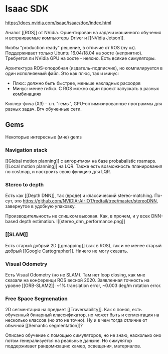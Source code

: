 # Isaac SDK
https://docs.nvidia.com/isaac/isaac/doc/index.html

Аналог [[ROS]] от NVidia. Ориентирован на задачи машинного обучения и встраиваемые компьютеры Driver и [[NVidia Jetson]].

Якобы "production ready" решение, в отличие от ROS (ну хз). Поддерживает только Ubuntu 16.04/18.04 на хосте (неприятно). Требуется ли NVidia GPU на хосте  - неясно. Есть всякие симуляторы.

Архитектура ROS-оподобная (издатель-подписчик), но компилируется в один исполняемый файл. Это как плюс, так и минус:
- Плюс: должно быть быстрее, меньше накладных расходов
- Минус: менее гибко. С ROS можно один проект запускать в разных комбинациях

Киллер-фича (ХЗ) - т.н. "гемы", GPU-оптимизированные программы для разных задач. Втч обученные сети. 

## Gems
Некоторые интересные (мне) gems

### Navigation stack
[[Global motion planning]] с алгоритмом на базе probabalistic roamaps. [[Local motion planning]] на LQR. Также есть возможность планирования по costmap, и настроить свою функцию для LQR.

### Stereo to depth
Есть как [[Depth DNN]], так (вроде) и классический stereo-matching. По-сут, это https://github.com/NVIDIA-AI-IOT/redtail/tree/master/stereoDNN, завернутое в удобную упаковку.

Производительность не слишком высокая. Как, в прочем, и у всех DNN-based depth estimation.
![[stereo_dnn_performance.png]]

### [[SLAM]]
Есть старый добрый 2D [[gmapping]] (как в ROS), так и не менее старый добрый [[Google Cartographer]]. Ничего не могу сказать.

### Visual Odometry
Есть Visual Odometry (но не SLAM). Там нет loop closing, как мне сказали на конференци ROS весной 2020. Заявленная точность на уровне [[ORB-SLAM2]]: ~1% translation error, ~0.003 deg/m rotation error. 

### Free Space Segmenation
2D сегментация на предмет  [[Traversability]]. Как я понял, есть обученный бинарный классификатор, но может быть  и сегментация на несколько классов (но это не точно). Ну и в чем тогда отличие от обычной [[Semantic segmentation]]? 

Описано обучение с помощью симуляторов, но не знаю, насколько оно потом генерализуется на реальные даныне. Но симулятор поддерживает рандомизацию камер, освещения, материалов.
